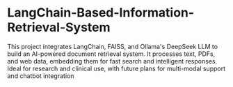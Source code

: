 # LangChain-Based-Information-Retrieval-System
This project integrates LangChain, FAISS, and Ollama's DeepSeek LLM to build an AI-powered document retrieval system. It processes text, PDFs, and web data, embedding them for fast search and intelligent responses. Ideal for research and clinical use, with future plans for multi-modal support and chatbot integration
